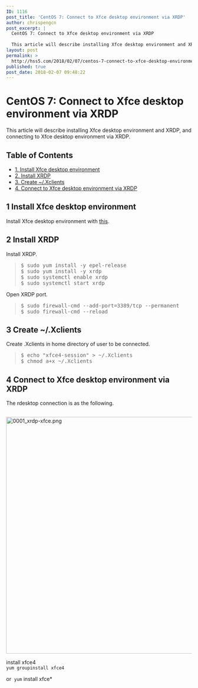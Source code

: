 ```yaml
---
ID: 1116
post_title: 'CentOS 7: Connect to Xfce desktop environment via XRDP'
author: chrispengcn
post_excerpt: |
  CentOS 7: Connect to Xfce desktop environment via XRDP
  
  This article will describe installing Xfce desktop environment and XRDP, and connecting to Xfce desktop environment via XRDP.
layout: post
permalink: >
  http://hss5.com/2018/02/07/centos-7-connect-to-xfce-desktop-environment-via-xrdp/
published: true
post_date: 2018-02-07 09:48:22
---
```

<div class="n j-blog-meta j-blog-post--header">
<h1 class="j-blog-header j-blog-headline j-blog-post--headline">CentOS 7: Connect to Xfce desktop environment via XRDP</h1>
</div>
<div class="post j-blog-content">
<div id="cc-matrix-3605866192">
<div id="cc-m-12929683492" class="j-module n j-text ">

This article will describe installing Xfce desktop environment and XRDP, and connecting to Xfce desktop environment via XRDP.

</div>
<div id="cc-m-12929683592" class="j-module n j-spacing "></div>
<div id="cc-m-12929683692" class="j-module n j-sharebuttons "></div>
<div id="cc-m-12929683792" class="j-module n j-text ">
<div id="content">
<div id="table-of-contents">
<h2>Table of Contents</h2>
<div id="text-table-of-contents">
<ul>
 	<li><a href="https://www.hiroom2.com/2017/10/01/centos-7-xrdp-xfce-en/#sec-1">1. Install Xfce desktop environment</a></li>
 	<li><a href="https://www.hiroom2.com/2017/10/01/centos-7-xrdp-xfce-en/#sec-2">2. Install XRDP</a></li>
 	<li><a href="https://www.hiroom2.com/2017/10/01/centos-7-xrdp-xfce-en/#sec-3">3. Create ~/.Xclients</a></li>
 	<li><a href="https://www.hiroom2.com/2017/10/01/centos-7-xrdp-xfce-en/#sec-4">4. Connect to Xfce desktop environment via XRDP</a></li>
</ul>
</div>
</div>
<div id="outline-container-sec-1" class="outline-2">
<h2 id="sec-1"><span class="section-number-2">1</span> Install Xfce desktop environment</h2>
<div id="text-1" class="outline-text-2">

Install Xfce desktop environment with <a href="https://www.hiroom2.com/2017/07/26/centos-7-xfce-en/">this</a>.

</div>
</div>
<div id="outline-container-sec-2" class="outline-2">
<h2 id="sec-2"><span class="section-number-2">2</span> Install XRDP</h2>
<div id="text-2" class="outline-text-2">

Install XRDP.
<blockquote>
<pre class="example">$ sudo yum install -y epel-release
$ sudo yum install -y xrdp
$ sudo systemctl enable xrdp
$ sudo systemctl start xrdp
</pre>
</blockquote>
Open XRDP port.
<blockquote>
<pre class="example">$ sudo firewall-cmd --add-port=3389/tcp --permanent
$ sudo firewall-cmd --reload
</pre>
</blockquote>
</div>
</div>
<div id="outline-container-sec-3" class="outline-2">
<h2 id="sec-3"><span class="section-number-2">3</span> Create ~/.Xclients</h2>
<div id="text-3" class="outline-text-2">

Create .Xclients in home directory of user to be connected.
<blockquote>
<pre class="example">$ echo "xfce4-session" &gt; ~/.Xclients
$ chmod a+x ~/.Xclients
</pre>
</blockquote>
</div>
</div>
<div id="outline-container-sec-4" class="outline-2">
<h2 id="sec-4"><span class="section-number-2">4</span> Connect to Xfce desktop environment via XRDP</h2>
<div id="text-4" class="outline-text-2">

The rdesktop connection is as the following.
<div class="figure">

<img src="https://dl-web.dropbox.com/s/4gxel5d89mx5uiy/0001_xrdp-xfce.png" alt="0001_xrdp-xfce.png" width="640px" vspace="15px" />

</div>
install xfce4

</div>
<code>yum groupinstall xfce4</code>

or  <code>yum</code> install xfce*

</div>
</div>
</div>
</div>
</div>